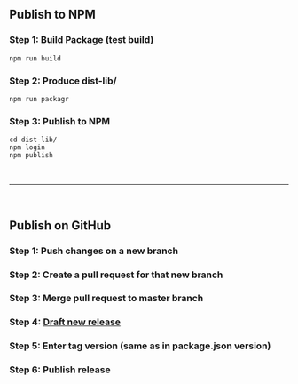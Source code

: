 ## Publish to NPM

### Step 1: Build Package (test build)
    npm run build

### Step 2: Produce dist-lib/
    npm run packagr

### Step 3: Publish to NPM
    cd dist-lib/
    npm login
    npm publish

<br />

---

<br />


## Publish on GitHub

### Step 1: Push changes on a new branch
### Step 2: Create a pull request for that new branch
### Step 3: Merge pull request to master branch
### Step 4: [Draft new release](https://github.com/smnbbrv/ngx-mat-codemirror/releases/new)
### Step 5: Enter tag version (same as in package.json version)
### Step 6: Publish release
